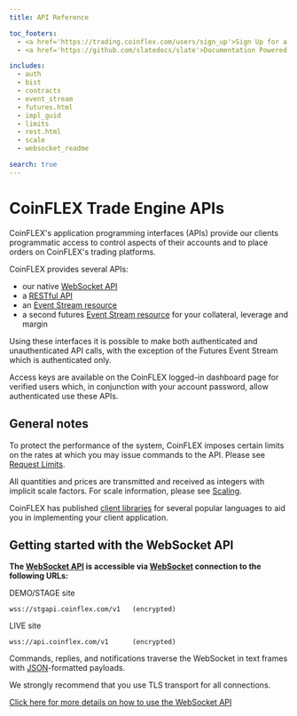 ```yaml
---
title: API Reference

toc_footers:
  - <a href='https://trading.coinflex.com/users/sign_up'>Sign Up for a Developer Key</a>
  - <a href='https://github.com/slatedocs/slate'>Documentation Powered by Slate</a>

includes:
  - auth
  - bist
  - contracts
  - event_stream
  - futures.html
  - impl_guid
  - limits
  - rest.html
  - scale
  - websocket_readme

search: true
---
```


# CoinFLEX Trade Engine APIs

CoinFLEX's application programming interfaces (APIs) provide our clients programmatic access to control aspects of their accounts and to place orders on CoinFLEX's trading platforms.

CoinFLEX provides several APIs:

* our native [WebSocket API][]
* a [RESTful API](#rest-api)
* an [Event Stream resource](#event-stream)
* a second futures [Event Stream resource](#futures-api-specification-get-borrower-events) for your collateral, leverage and margin

Using these interfaces it is possible to make both authenticated and unauthenticated API calls, with the exception of the Futures Event Stream which is authenticated only.

Access keys are available on the CoinFLEX logged-in dashboard page for verified users which, in conjunction with your account password, allow authenticated use these APIs.


## General notes

To protect the performance of the system, CoinFLEX imposes certain limits on the rates at which you may issue commands to the API. Please see [Request Limits](#request-limits).

All quantities and prices are transmitted and received as integers with implicit scale factors. For scale information, please see [Scaling](#scaling).

CoinFLEX has published [client libraries][] for several popular languages to aid you in implementing your client application.


## Getting started with the WebSocket API

**The [WebSocket API][] is accessible via [WebSocket][] connection to the following URLs:**


DEMO/STAGE site

`wss://stgapi.coinflex.com/v1   (encrypted)`

LIVE site

`wss://api.coinflex.com/v1      (encrypted)`

Commands, replies, and notifications traverse the WebSocket in text frames with [JSON][]-formatted payloads.

<aside class="success">
We strongly recommend that you use TLS transport for all connections.
</aside>

[Click here for more details on how to use the WebSocket API][WebSocket API]



[WebSocket API]: #websocket-api-specification
[JSON]: https://tools.ietf.org/html/rfc4627 (IETF RFC 4627)
[WebSocket]: https://tools.ietf.org/html/rfc6455 (IETF RFC 6455)
[client libraries]: https://github.com/coinflex-exchange/

